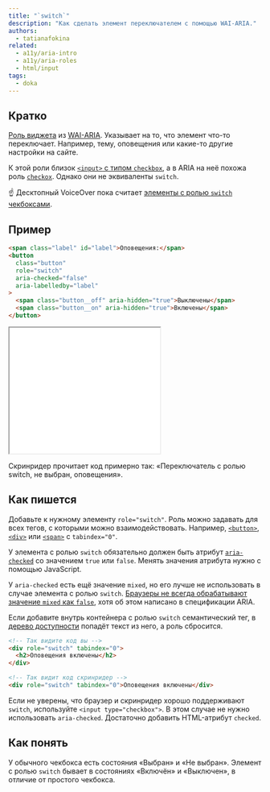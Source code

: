 ```yaml
---
title: "`switch`"
description: "Как сделать элемент переключателем с помощью WAI-ARIA."
authors:
  - tatianafokina
related:
  - a11y/aria-intro
  - a11y/aria-roles
  - html/input
tags:
  - doka
---
```


## Кратко

[Роль виджета](/a11y/aria-roles/#roli-vidzhetov) из [WAI-ARIA](/a11y/aria-intro/#specifikaciya). Указывает на то, что элемент что-то переключает. Например, тему, оповещения или какие-то другие настройки на сайте.

К этой роли близок [`<input>` с типом `checkbox`](/html/input/#type), а в ARIA на неё похожа роль [`checkox`](/a11y/role-checkbox/). Однако они не эквиваленты `switch`.

<aside>

☝ Десктопный VoiceOver пока считает [элементы с ролью `switch` чекбоксами](https://bugs.webkit.org/show_bug.cgi?id=196354).

</aside>

## Пример

```html
<span class="label" id="label">Оповещения:</span>
<button
  class="button"
  role="switch"
  aria-checked="false"
  aria-labelledby="label"
>
  <span class="button__off" aria-hidden="true">Выключены</span>
  <span class="button__on" aria-hidden="true">Включены</span>
</button>
```

<iframe title="Переключатель оповещений с ролью switch" src="demos/button-with-switch-role/" height="250"></iframe>

Скринридер прочитает код примерно так: «Переключатель с ролью switch, не выбран, оповещения».

## Как пишется

Добавьте к нужному элементу `role="switch"`. Роль можно задавать для всех тегов, с которыми можно взаимодействовать. Например, [`<button>`](/html/button/), [`<div>`](/html/div/) или [`<span>`](/html/span/) с `tabindex="0"`.

У элемента с ролью `switch` обязательно должен быть атрибут [`aria-checked`](/a11y/aria-checked/) со значением `true` или `false`. Менять значения атрибута нужно с помощью JavaScript.

У `aria-checked` есть ещё значение `mixed`, но его лучше не использовать в случае элемента с ролью `switch`. [Браузеры не всегда обрабатывают значение `mixed` как `false`](https://adrianroselli.com/2021/10/switch-role-support.html), хотя об этом написано в спецификации ARIA.

Если добавите внутрь контейнера с ролью `switch` семантический тег, в [дерево доступности](/a11y/screenreaders/#derevo-dostupnosti) попадёт текст из него, а роль сбросится.

```html
<!-- Так видите код вы -->
<div role="switch" tabindex="0">
  <h2>Оповещения включены</h2>
</div>

<!-- Так видит код скринридер -->
<div role="switch" tabindex="0">Оповещения включены</div>
```

Если не уверены, что браузер и скринридер хорошо поддерживают `switch`, используйте `<input type="checkbox">`. В этом случае не нужно использовать `aria-checked`. Достаточно добавить HTML-атрибут `checked`.

## Как понять

У обычного чекбокса есть состояния «Выбран» и «Не выбран». Элемент с ролью `switch` бывает в состояниях «Включён» и «Выключен», в отличие от простого чекбокса.

